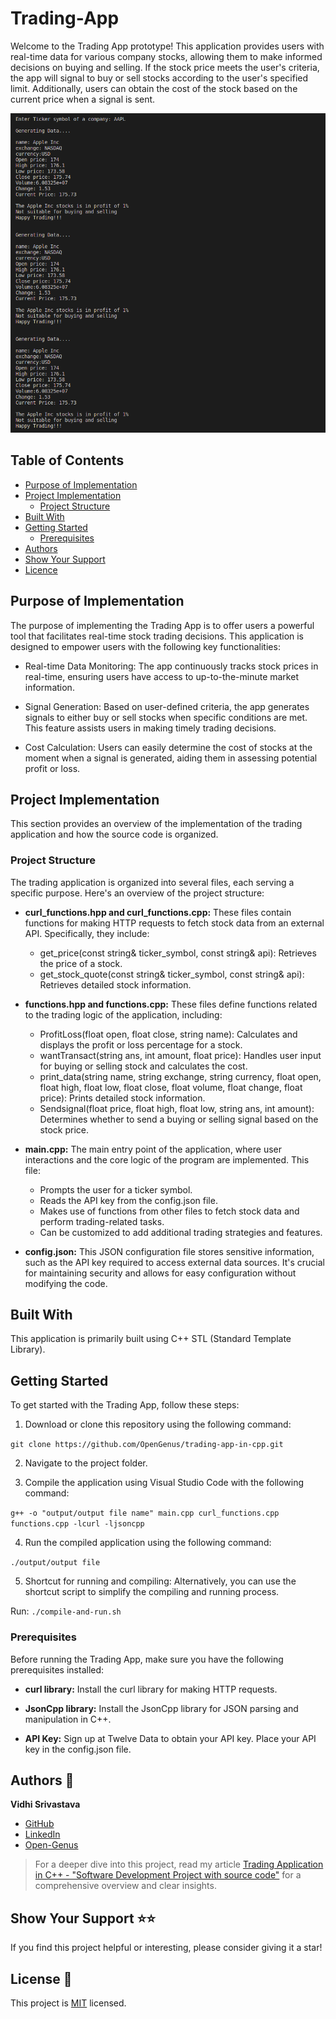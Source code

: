 # Trading-App

Welcome to the Trading App prototype! This application provides users with real-time data for various company stocks, allowing them to make informed decisions on buying and selling. If the stock price meets the user's criteria, the app will signal to buy or sell stocks according to the user's specified limit. Additionally, users can obtain the cost of the stock based on the current price when a signal is sent.

![Screenshot](./output.png)

## Table of Contents
- [Purpose of Implementation](#Purpose-of-Implementation)
- [Project Implementation](#Project-Implementation)
    - [Project Structure](#Project-Structure)
- [Built With](#Built-With)
- [Getting Started](#Getting-Started)
    - [Prerequisites](#Prerequisites)
- [Authors](#Authors-👤)
- [Show Your Support](#Show-Your-Support-⭐️⭐️)
- [Licence](#License-📝)

## Purpose of Implementation

The purpose of implementing the Trading App is to offer users a powerful tool that facilitates real-time stock trading decisions. This application is designed to empower users with the following key functionalities:

- Real-time Data Monitoring: The app continuously tracks stock prices in real-time, ensuring users have access to up-to-the-minute market information.

- Signal Generation: Based on user-defined criteria, the app generates signals to either buy or sell stocks when specific conditions are met. This feature assists users in making timely trading decisions.

- Cost Calculation: Users can easily determine the cost of stocks at the moment when a signal is generated, aiding them in assessing potential profit or loss.

## Project Implementation
This section provides an overview of the implementation of the trading application and how the source code is organized.

### Project Structure
The trading application is organized into several files, each serving a specific purpose. Here's an overview of the project structure:

- **curl_functions.hpp and curl_functions.cpp:** These files contain functions for making HTTP requests to fetch stock data from an external API. Specifically, they include:
  - get_price(const string& ticker_symbol, const string& api): Retrieves the price of a stock.
  - get_stock_quote(const string& ticker_symbol, const string& api): Retrieves detailed stock information.

- **functions.hpp and functions.cpp:** These files define functions related to the trading logic of the application, including:
  - ProfitLoss(float open, float close, string name): Calculates and displays the profit or loss percentage for a stock.
  - wantTransact(string ans, int amount, float price): Handles user input for buying or selling stock and calculates the cost.
  - print_data(string name, string exchange, string currency, float open, float high, float low, float close, float volume, float change, float price): Prints detailed stock information.
  - Sendsignal(float price, float high, float low, string ans, int amount): Determines whether to send a buying or selling signal based on the stock price.

- **main.cpp:** The main entry point of the application, where user interactions and the core logic of the program are implemented. This file:
  - Prompts the user for a ticker symbol.
  - Reads the API key from the config.json file.
  - Makes use of functions from other files to fetch stock data and perform trading-related tasks.
  - Can be customized to add additional trading strategies and features.

- **config.json:** This JSON configuration file stores sensitive information, such as the API key required to access external data sources. It's crucial for maintaining security and allows for easy configuration without modifying the code.

## Built With
This application is primarily built using C++ STL (Standard Template Library).

## Getting Started
To get started with the Trading App, follow these steps:

1. Download or clone this repository using the following command:

`git clone https://github.com/OpenGenus/trading-app-in-cpp.git`

2. Navigate to the project folder.

3. Compile the application using Visual Studio Code with the following command:

`g++ -o "output/output file name" main.cpp curl_functions.cpp functions.cpp -lcurl -ljsoncpp`

4. Run the compiled application using the following command:

`./output/output file`

5. Shortcut for running and compiling: Alternatively, you can use the shortcut script to simplify the compiling and running process.

Run: `./compile-and-run.sh`

### Prerequisites
Before running the Trading App, make sure you have the following prerequisites installed:

- **curl library:** Install the curl library for making HTTP requests.

- **JsonCpp library:** Install the JsonCpp library for JSON parsing and manipulation in C++.

- **API Key:** Sign up at Twelve Data to obtain your API key. Place your API key in the config.json file.

## Authors 👤
**Vidhi Srivastava**
- [GitHub](https://github.com/Vidhi0229)
- [LinkedIn](https://www.linkedin.com/in/vidhisrivastava01/)
- [Open-Genus](https://iq.opengenus.org/author/vidhi/)

> For a deeper dive into this project, read my article [Trading Application in C++ - "Software Development Project with source code"](https://iq.opengenus.org/trading-application-in-cpp/) for a comprehensive overview and clear insights. 

## Show Your Support ⭐️⭐️
If you find this project helpful or interesting, please consider giving it a star!

## License 📝

This project is [MIT](https://www.mit.edu/~amini/LICENSE.md) licensed.

